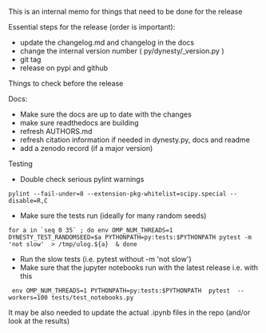 This is an internal memo for things that need to be done for the release

Essential steps for the release (order is important):

* update the changelog.md and changelog in the docs
* change the internal version number ( py/dynesty/_version.py )
* git tag
* release on pypi and github

Things to check before the release

Docs:
* Make sure the docs are up to date with the changes
* make sure readthedocs are building
* refresh AUTHORS.md
* refresh citation information if needed in dynesty.py, docs and readme
* add a zenodo record (if a major version)

Testing
* Double check serious pylint warnings
```
pylint --fail-under=8 --extension-pkg-whitelist=scipy.special --disable=R,C
```
* Make sure the tests run (ideally for many random seeds)
```
for a in `seq 0 35` ; do env OMP_NUM_THREADS=1 DYNESTY_TEST_RANDOMSEED=$a PYTHONPATH=py:tests:$PYTHONPATH pytest -m 'not slow'  > /tmp/ulog.${a}  & done
```
* Run the slow tests (i.e. pytest without -m 'not slow')
* Make sure that the jupyter notebooks run with the latest release i.e. with this
```
 env OMP_NUM_THREADS=1 PYTHONPATH=py:tests:$PYTHONPATH  pytest  --workers=100 tests/test_notebooks.py
```
It may be also needed to update the actual .ipynb files in the repo (and/or look at the results)

